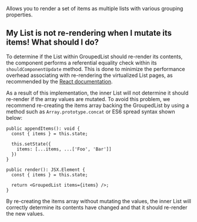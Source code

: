 Allows you to render a set of items as multiple lists with various grouping properties.

## My List is not re-rendering when I mutate its items! What should I do?

To determine if the List within GroupedList should re-render its contents, the component performs a referential equality check within its `shouldComponentUpdate` method.
This is done to minimize the performance overhead associating with re-rendering the virtualized List pages, as recommended by the [React documentation](https://reactjs.org/docs/optimizing-performance.html#the-power-of-not-mutating-data).

As a result of this implementation, the inner List will not determine it should re-render if the array values are mutated.
To avoid this problem, we recommend re-creating the items array backing the GroupedList by using a method such as `Array.prototype.concat` or ES6 spread syntax shown below:

```tsx
public appendItems(): void {
  const { items } = this.state;

  this.setState({
    items: [...items, ...['Foo', 'Bar']]
  })
}

public render(): JSX.Element {
  const { items } = this.state;

  return <GroupedList items={items} />;
}
```

By re-creating the items array without mutating the values, the inner List will correctly determine its contents have changed and that it should re-render the new values.
